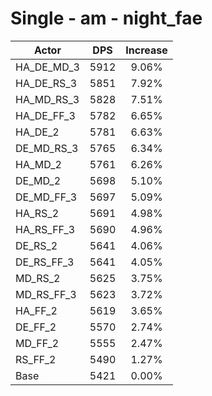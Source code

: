 # Single - am - night_fae
| Actor | DPS | Increase |
|---|:---:|:---:|
|HA_DE_MD_3|5912|9.06%|
|HA_DE_RS_3|5851|7.92%|
|HA_MD_RS_3|5828|7.51%|
|HA_DE_FF_3|5782|6.65%|
|HA_DE_2|5781|6.63%|
|DE_MD_RS_3|5765|6.34%|
|HA_MD_2|5761|6.26%|
|DE_MD_2|5698|5.10%|
|DE_MD_FF_3|5697|5.09%|
|HA_RS_2|5691|4.98%|
|HA_RS_FF_3|5690|4.96%|
|DE_RS_2|5641|4.06%|
|DE_RS_FF_3|5641|4.05%|
|MD_RS_2|5625|3.75%|
|MD_RS_FF_3|5623|3.72%|
|HA_FF_2|5619|3.65%|
|DE_FF_2|5570|2.74%|
|MD_FF_2|5555|2.47%|
|RS_FF_2|5490|1.27%|
|Base|5421|0.00%|
